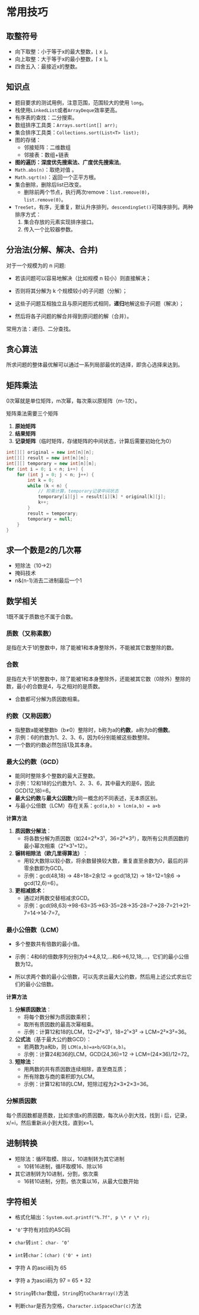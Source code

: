 # 常用技巧

## 取整符号

- 向下取整：小于等于x的最大整数，⌊ x ⌋。
- 向上取整：大于等于x的最小整数，⌈ x ⌉。
- 四舍五入：最接近x的整数。

## 知识点

- 题目要求的测试用例，注意范围，范围较大的使用 `long`。
- 栈使用`LinkedList`或者`ArrayDeque`效率更高。
- 有序表的查找：二分搜索。
- 数组排序工具类：`Arrays.sort(int[] arr);`
- 集合排序工具类：`Collections.sort(List<T> list);`
- 图的存储：
  - 邻接矩阵：二维数组
  - 邻接表：数组+链表
- **图的遍历：深度优先搜索法、广度优先搜索法**。
- `Math.abs(n)`：取绝对值 。
- `Math.sqrt(n)`：返回一个正平方根。
- 集合删除，删除后list已改变。
  - 删除前两个节点，执行两次remove：`list.remove(0)`，`list.remove(0)`。
- `TreeSet`，有序，无重复，默认升序排列，`descendingSet()`可降序排列。两种排序方式：
  1. 集合存放的元素实现排序接口。
  2. 传入一个比较器参数。

## 分治法(分解、解决、合并)

对于一个规模为的 n  问题:

- 若该问题可以容易地解决（比如规模 n 较小）则直接解决；
- 否则将其分解为 k 个规模较小的子问题（分解）；

- 这些子问题互相独立且与原问题形式相同，**递归**地解这些子问题（解决）；
- 然后将各子问题的解合并得到原问题的解（合并）。

常用方法：递归、二分查找。

## 贪心算法

所求问题的整体最优解可以通过一系列局部最优的选择，即贪心选择来达到。

## 矩阵乘法

0次幂就是单位矩阵，m次幂，每次乘以原矩阵（m-1次）。

矩阵乘法需要三个矩阵

1. **原始矩阵**
2. **结果矩阵**
3. **记录矩阵**（临时矩阵，存储矩阵的中间状态，计算后需要初始化为0）

```java
int[][] original = new int[n][n];
int[][] result = new int[n][n];
int[][] temporary = new int[n][n];
for (int i = 0; i < n; i++) {
    for (int j = 0; j < n; j++) {
        int k = 0;
        while (k < n) {
            // 阶乘计算，temporary记录中间状态
            temporary[i][j] = result[i][k] * original[k][j];
            k++;
        }
        result = temporary;
        temporary = null;
    }
}
```



## 求一个数是2的几次幂

- 短除法（10->2）
- 掩码技术
- n&(n-1)消去二进制最后一个1

## 数学相关

1既不属于质数也不属于合数。

### 质数（又称素数）

是指在大于1的整数中，除了能被1和本身整除外，不能被其它数整除的数。

### 合数

是指在大于1的整数中，除了能被1和本身整除外，还能被其它数（0除外）整除的数，最小的合数是4，与之相对的是质数。

- 合数都可分解为质因数相乘。

### 约数‌（又称因数）

- 指整数a能被整数b（b≠0）整除时，b称为a的**约数**，a称为b的**倍数**。
- 示例：6的约数为1、2、3、6，因为6分别能被这些数整除。‌
- 一个数的约数必然包括1及其本身。

### 最大公约数（GCD）

- 能同时整除多个整数的最大正整数。
- 示例：12和18的公约数为1、2、3、6，其中最大的是6，因此GCD(12,18)=6。
- **最大公约数**‌与‌**最大公因数**‌为同一概念的不同表述，无本质区别。
- 与最小公倍数（LCM）存在关系：`gcd(a,b) × lcm(a,b) = a×b`

**‌计算方法**

1. ‌**质因数分解法**‌：
   - 将各数分解为质因数（如24=2³×3¹，36=2²×3²），取所有公共质因数的最小幂次相乘（2²×3¹=12）。
2. ‌**辗转相除法（欧几里得算法）**‌：
   - 用较大数除以较小数，将余数替换较大数，重复直至余数为0，最后的非零余数即为GCD。
   - 示例：gcd(48,18) → 48÷18=2余12 → gcd(18,12) → 18÷12=1余6 → gcd(12,6)=6）。‌
3. ‌**更相减损术**‌：
   - 通过对两数交替相减求GCD。
   - 示例：gcd(98,63)→98-63=35→63-35=28→35-28=7→28-7=21→21-7=14→14-7=7。‌

### 最小公倍数（LCM）

- 多个整数共有倍数的最小值。

- 示例：4和6的倍数序列分别为4→4,8,12,…和6→6,12,18,…，它们的最小公倍数为12。‌
- 所以求两个数的最小公倍数，可以先求出最大公约数，然后用上述公式求出它们的最小公倍数。

**‌计算方法**

1. ‌**分解质因数法**‌：
   - 将每个数分解为质因数乘积；
   - 取所有质因数的最高次幂相乘。
   - 示例：计算12和18的LCM，12=2²×3¹，18=2¹×3² → LCM=2²×3²=36。‌
2. ‌**公式法**‌（基于最大公约数GCD）：
   - 若两数为a和b，则 `LCM(a,b)=a×b/GCD(a,b)`。
   - 示例：计算24和36的LCM，GCD(24,36)=12 → LCM=(24×36)/12=72。‌
3. ‌**短除法**‌：
   - 用两数的共有质因数连续相除，直至商互质；
   - 所有除数与商的乘积即为LCM。
   - 示例：计算12和18的LCM，短除过程为2×3×2×3=36。‌

### 分解质因数

每个质因数都是质数，比如求值x的质因数，每次从小到大找，找到 i 后，记录，x/=i，然后重新从小到大找，直到x=1。

## 进制转换

- 短除法：循环取模、除以，10进制转为其它进制
  - 10转16进制，循环取模16、除以16
- 其它进制转为10进制，分割，依次乘
  - 16转10进制，分割，依次乘以16，从最大位数开始

## 字符相关

- 格式化输出：`System.out.printf("%.7f", p \* r \* r);`
- `‘0’`字符有对应的ASC码
- `char`转`int`： `char- ‘0’`
- `int`转`char`：`(char) ('0' + int)`
- 字符 A 的ascii码为 65
- 字符 a 为ascii码为 97 = 65 + 32
- `String`转`char`数组，`String`的`toCharArray()`方法

- 判断`char`是否为空格，`Character.isSpaceChar(c)`方法
